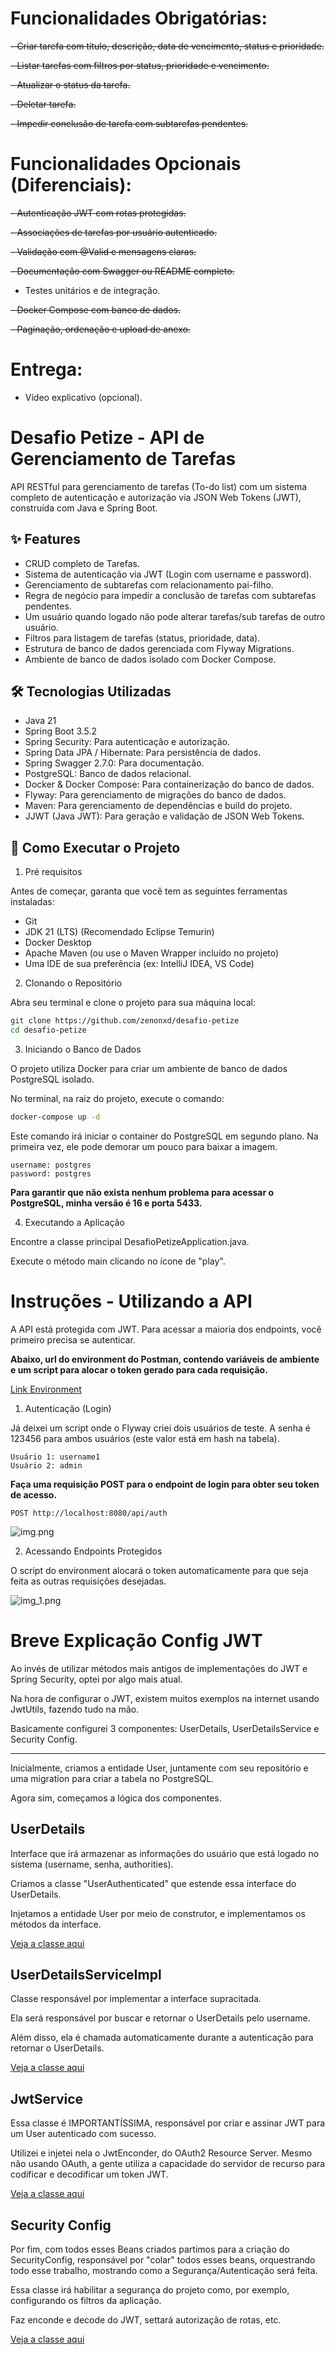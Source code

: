 # Funcionalidades Obrigatórias:

~~- Criar tarefa com título, descrição, data de vencimento, status e prioridade.~~

~~- Listar tarefas com filtros por status, prioridade e vencimento.~~

~~- Atualizar o status da tarefa.~~

~~- Deletar tarefa.~~

~~- Impedir conclusão de tarefa com subtarefas pendentes.~~


# Funcionalidades Opcionais (Diferenciais):

~~- Autenticação JWT com rotas protegidas.~~

~~- Associações de tarefas por usuário autenticado.~~

~~- Validação com @Valid e mensagens claras.~~

~~- Documentação com Swagger ou README completo.~~

- Testes unitários e de integração.

~~- Docker Compose com banco de dados.~~

~~- Paginação, ordenação e upload de anexo.~~

# Entrega:

- Vídeo explicativo (opcional).

# Desafio Petize - API de Gerenciamento de Tarefas

API RESTful para gerenciamento de tarefas (To-do list) com um sistema completo de autenticação e autorização via JSON 
Web Tokens (JWT), construída com Java e Spring Boot.

## ✨ Features

* CRUD completo de Tarefas.
* Sistema de autenticação via JWT (Login com username e password).
* Gerenciamento de subtarefas com relacionamento pai-filho.
* Regra de negócio para impedir a conclusão de tarefas com subtarefas pendentes.
* Um usuário quando logado não pode alterar tarefas/sub tarefas de outro usuário.
* Filtros para listagem de tarefas (status, prioridade, data).
* Estrutura de banco de dados gerenciada com Flyway Migrations.
* Ambiente de banco de dados isolado com Docker Compose.


## 🛠️ Tecnologias Utilizadas

* Java 21
* Spring Boot 3.5.2
* Spring Security: Para autenticação e autorização.
* Spring Data JPA / Hibernate: Para persistência de dados.
* Spring Swagger 2.7.0: Para documentação.
* PostgreSQL: Banco de dados relacional.
* Docker & Docker Compose: Para containerização do banco de dados.
* Flyway: Para gerenciamento de migrações do banco de dados.
* Maven: Para gerenciamento de dependências e build do projeto.
* JJWT (Java JWT): Para geração e validação de JSON Web Tokens.

## 🚀 Como Executar o Projeto

1. Pré requisitos

Antes de começar, garanta que você tem as seguintes ferramentas instaladas:

* Git
* JDK 21 (LTS) (Recomendado Eclipse Temurin)
* Docker Desktop
* Apache Maven (ou use o Maven Wrapper incluído no projeto)
* Uma IDE de sua preferência (ex: IntelliJ IDEA, VS Code)

2. Clonando o Repositório

Abra seu terminal e clone o projeto para sua máquina local:

```bash
git clone https://github.com/zenonxd/desafio-petize
cd desafio-petize
```

3. Iniciando o Banco de Dados

O projeto utiliza Docker para criar um ambiente de banco de dados PostgreSQL isolado.

No terminal, na raiz do projeto, execute o comando:

```bash
docker-compose up -d
```

Este comando irá iniciar o container do PostgreSQL em segundo plano. Na primeira vez, ele pode demorar um pouco para baixar a imagem.

```textmate
username: postgres
password: postgres
```

**Para garantir que não exista nenhum problema para acessar o PostgreSQL, minha versão é 16 e porta 5433.**

4. Executando a Aplicação

Encontre a classe principal DesafioPetizeApplication.java.

Execute o método main clicando no ícone de "play".

# Instruções - Utilizando a API

A API está protegida com JWT. Para acessar a maioria dos endpoints, você primeiro precisa se autenticar.

**Abaixo, url do environment do Postman, contendo variáveis de ambiente e um script para alocar o token gerado para cada
requisição.**

[Link Environment](https://drive.google.com/file/d/1hD7wO9GYZrIHf4A3DYshheJ0KvyIJEy3/view?usp=sharing) 

1. Autenticação (Login)

Já deixei um script onde o Flyway criei dois usuários de teste. A senha é 123456 para ambos usuários (este valor está em hash na tabela).

```textmate
Usuário 1: username1
Usuário 2: admin
```

**Faça uma requisição POST para o endpoint de login para obter seu token de acesso.**

```http request
POST http://localhost:8080/api/auth
```

![img.png](img.png)

2. Acessando Endpoints Protegidos

O script do environment alocará o token automaticamente para que seja feita as outras requisições desejadas.

![img_1.png](img_1.png)

# Breve Explicação Config JWT

Ao invés de utilizar métodos mais antigos de implementações do JWT e Spring Security, optei por algo mais atual.

Na hora de configurar o JWT, existem muitos exemplos na internet usando JwtUtils, fazendo tudo na mão.

Basicamente configurei 3 componentes: UserDetails, UserDetailsService e Security Config.

---

Inicialmente, criamos a entidade User, juntamente com seu repositório e uma migration para criar a tabela no PostgreSQL.

Agora sim, começamos a lógica dos componentes.

## UserDetails

Interface que irá armazenar as informações do usuário que está logado no sistema (username, senha, authorities).

Criamos a classe "UserAuthenticated" que estende essa interface do UserDetails.

Injetamos a entidade User por meio de construtor, e implementamos os métodos da interface.

[Veja a classe aqui](https://github.com/zenonxd/desafio-petize/blob/master/src/main/java/br/com/moreira/desafiopetize/domain/services/UserAuthenticated.java)

## UserDetailsServiceImpl

Classe responsável por implementar a interface supracitada.

Ela será responsável por buscar e retornar o UserDetails pelo username.

Além disso, ela é chamada automaticamente durante a autenticação para retornar o UserDetails.

[Veja a classe aqui](https://github.com/zenonxd/desafio-petize/blob/06ba08e74c1172df398ea8cea0b0dd4849f2952c/src/main/java/br/com/moreira/desafiopetize/domain/services/UserDetailsServiceImpl.java#L10)

## JwtService

Essa classe é IMPORTANTÍSSIMA, responsável por criar e assinar JWT para um User autenticado com sucesso.

Utilizei e injetei nela o JwtEnconder, do OAuth2 Resource Server. Mesmo não usando OAuth, a gente utiliza a capacidade do servidor de recurso para codificar
e decodificar um token JWT.

[Veja a classe aqui](https://github.com/zenonxd/desafio-petize/blob/06ba08e74c1172df398ea8cea0b0dd4849f2952c/src/main/java/br/com/moreira/desafiopetize/domain/services/JwtService.java)


## Security Config

Por fim, com todos esses Beans criados partimos para a criação do SecurityConfig, responsável por "colar" todos esses beans,
orquestrando todo esse trabalho, mostrando como a Segurança/Autenticação será feita.

Essa classe irá habilitar a segurança do projeto como, por exemplo, configurando os filtros da aplicação.

Faz enconde e decode do JWT, settará autorização de rotas, etc.

[Veja a classe aqui](https://github.com/zenonxd/desafio-petize/blob/06ba08e74c1172df398ea8cea0b0dd4849f2952c/src/main/java/br/com/moreira/desafiopetize/config/SecurityConfig.java)
